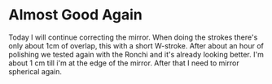 # Almost Good Again
Today I will continue correcting the mirror. When doing the strokes there's only about 1cm of overlap, this with a short W-stroke. After about an hour of polishing we tested again with the Ronchi and it's already looking better. I'm about 1 cm till i'm at the edge of the mirror. After that I need to mirror spherical again.